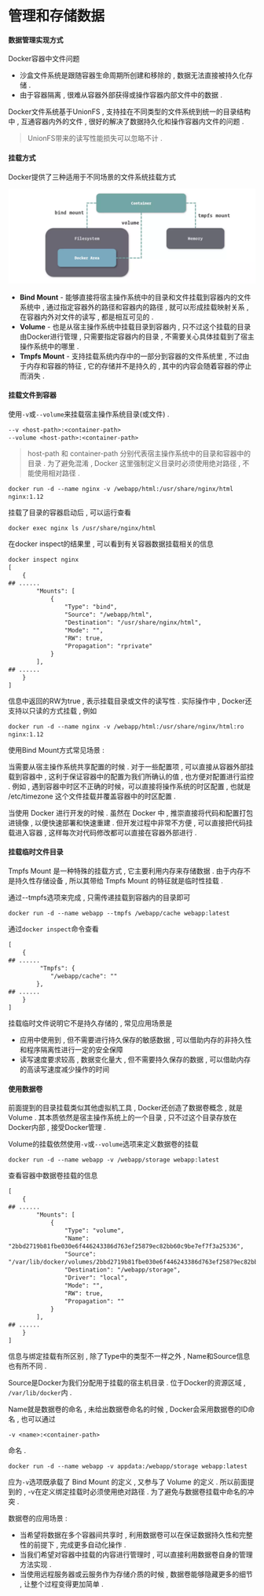 # 管理和存储数据

#### 数据管理实现方式

Docker容器中文件问题

* 沙盒文件系统是跟随容器生命周期所创建和移除的 , 数据无法直接被持久化存储 . 
* 由于容器隔离 , 很难从容器外部获得或操作容器内部文件中的数据 . 

Docker文件系统基于UnionFS , 支持挂在不同类型的文件系统到统一的目录结构中 , 互通容器内外的文件 , 很好的解决了数据持久化和操作容器内文件的问题 .

> UnionFS带来的读写性能损失可以忽略不计 .

#### 挂载方式

Docker提供了三种适用于不同场景的文件系统挂载方式

![](/assets/wenjianxitongguazai.png)

* **Bind Mount** - 能够直接将宿主操作系统中的目录和文件挂载到容器内的文件系统中 , 通过指定容器外的路径和容器内的路径 , 就可以形成挂载映射关系 , 在容器内外对文件的读写 , 都是相互可见的 . 
* **Volume** - 也是从宿主操作系统中挂载目录到容器内 , 只不过这个挂载的目录由Docker进行管理 , 只需要指定容器内的目录 , 不需要关心具体挂载到了宿主操作系统中的哪里 .
* **Tmpfs Mount** - 支持挂载系统内存中的一部分到容器的文件系统里 , 不过由于内存和容器的特征 , 它的存储并不是持久的 , 其中的内容会随着容器的停止而消失 . 

#### 挂载文件到容器

使用`-v`或`--volume`来挂载宿主操作系统目录\(或文件\) .

```
--v <host-path>:<container-path>
--volume <host-path>:<container-path>
```

> host-path 和 container-path 分别代表宿主操作系统中的目录和容器中的目录 . 为了避免混淆 , Docker 这里强制定义目录时必须使用绝对路径 , 不能使用相对路径 .

```
docker run -d --name nginx -v /webapp/html:/usr/share/nginx/html nginx:1.12
```

挂载了目录的容器启动后 , 可以运行查看

```
docker exec nginx ls /usr/share/nginx/html
```

在docker inspect的结果里 , 可以看到有关容器数据挂载相关的信息

```
docker inspect nginx
[
    {
## ......
        "Mounts": [
            {
                "Type": "bind",
                "Source": "/webapp/html",
                "Destination": "/usr/share/nginx/html",
                "Mode": "",
                "RW": true,
                "Propagation": "rprivate"
            }
        ],
## ......
    }
]
```

信息中返回的RW为true , 表示挂载目录或文件的读写性 . 实际操作中 , Docker还支持以只读的方式挂载 , 例如

```
docker run -d --name nginx -v /webapp/html:/usr/share/nginx/html:ro nginx:1.12
```

使用Bind Mount方式常见场景 :

当需要从宿主操作系统共享配置的时候 . 对于一些配置项 , 可以直接从容器外部挂载到容器中 , 这利于保证容器中的配置为我们所确认的值 , 也方便对配置进行监控 . 例如 , 遇到容器中时区不正确的时候，可以直接将操作系统的时区配置 , 也就是 /etc/timezone 这个文件挂载并覆盖容器中的时区配置 .

当使用 Docker 进行开发的时候 . 虽然在 Docker 中 , 推崇直接将代码和配置打包进镜像 , 以便快速部署和快速重建 . 但开发过程中非常不方便 , 可以直接把代码挂载进入容器 , 这样每次对代码修改都可以直接在容器外部进行 .

#### 挂载临时文件目录

Tmpfs Mount 是一种特殊的挂载方式 , 它主要利用内存来存储数据 . 由于内存不是持久性存储设备 , 所以其带给 Tmpfs Mount 的特征就是临时性挂载 .

通过--tmpfs选项来完成 , 只需传递挂载到容器内的目录即可

```
docker run -d --name webapp --tmpfs /webapp/cache webapp:latest
```

通过`docker inspect`命令查看

```
[
    {
## ......
         "Tmpfs": {
            "/webapp/cache": ""
        },
## ......
    }
]
```

挂载临时文件说明它不是持久存储的 , 常见应用场景是

* 应用中使用到 , 但不需要进行持久保存的敏感数据 , 可以借助内存的非持久性和程序隔离性进行一定的安全保障
* 读写速度要求较高 , 数据变化量大 , 但不需要持久保存的数据 , 可以借助内存的高读写速度减少操作的时间

#### 使用数据卷

前面提到的目录挂载类似其他虚拟机工具 , Docker还创造了数据卷概念 , 就是Volume . 其本质依然是宿主操作系统上的一个目录 , 只不过这个目录存放在Docker内部 , 接受Docker管理 .

Volume的挂载依然使用`-v`或`--volume`选项来定义数据卷的挂载

```
docker run -d --name webapp -v /webapp/storage webapp:latest
```

查看容器中数据卷挂载的信息

```
[
    {
## ......
        "Mounts": [
            {
                "Type": "volume",
                "Name": "2bbd2719b81fbe030e6f446243386d763ef25879ec82bb60c9be7ef7f3a25336",
                "Source": "/var/lib/docker/volumes/2bbd2719b81fbe030e6f446243386d763ef25879ec82bb60c9be7ef7f3a25336/_data",
                "Destination": "/webapp/storage",
                "Driver": "local",
                "Mode": "",
                "RW": true,
                "Propagation": ""
            }
        ],
## ......
    }
]
```

信息与绑定挂载有所区别 , 除了Type中的类型不一样之外 , Name和Source信息也有所不同 .

Source是Docker为我们分配用于挂载的宿主机目录 . 位于Docker的资源区域 , `/var/lib/docker`内 .

Name就是数据卷的命名 , 未给出数据卷命名的时候 , Docker会采用数据卷的ID命名 , 也可以通过

```
-v <name>:<container-path>
```

命名 .

```
docker run -d --name webapp -v appdata:/webapp/storage webapp:latest
```

应为`-v`选项既承载了 Bind Mount 的定义 , 又参与了 Volume 的定义 . 所以前面提到的 , -v在定义绑定挂载时必须使用绝对路径 . 为了避免与数据卷挂载中命名的冲突 .

数据卷的应用场景 :

* 当希望将数据在多个容器间共享时 , 利用数据卷可以在保证数据持久性和完整性的前提下 , 完成更多自动化操作 . 
* 当我们希望对容器中挂载的内容进行管理时 , 可以直接利用数据卷自身的管理方法实现 . 
* 当使用远程服务器或云服务作为存储介质的时候 , 数据卷能够隐藏更多的细节 , 让整个过程变得更加简单 . 



